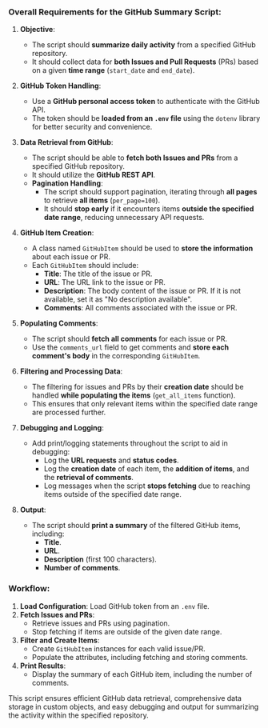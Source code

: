 ### **Overall Requirements for the GitHub Summary Script**:

1. **Objective**:
   - The script should **summarize daily activity** from a specified GitHub repository.
   - It should collect data for **both Issues and Pull Requests** (PRs) based on a given **time range** (`start_date` and `end_date`).

2. **GitHub Token Handling**:
   - Use a **GitHub personal access token** to authenticate with the GitHub API.
   - The token should be **loaded from an `.env` file** using the `dotenv` library for better security and convenience.

3. **Data Retrieval from GitHub**:
   - The script should be able to **fetch both Issues and PRs** from a specified GitHub repository.
   - It should utilize the **GitHub REST API**.
   - **Pagination Handling**:
     - The script should support pagination, iterating through **all pages** to retrieve **all items** (`per_page=100`).
     - It should **stop early** if it encounters items **outside the specified date range**, reducing unnecessary API requests.

4. **GitHub Item Creation**:
   - A class named `GitHubItem` should be used to **store the information** about each issue or PR.
   - Each `GitHubItem` should include:
     - **Title**: The title of the issue or PR.
     - **URL**: The URL link to the issue or PR.
     - **Description**: The body content of the issue or PR. If it is not available, set it as "No description available".
     - **Comments**: All comments associated with the issue or PR.

5. **Populating Comments**:
   - The script should **fetch all comments** for each issue or PR.
   - Use the `comments_url` field to get comments and **store each comment's body** in the corresponding `GitHubItem`.

6. **Filtering and Processing Data**:
   - The filtering for issues and PRs by their **creation date** should be handled **while populating the items** (`get_all_items` function).
   - This ensures that only relevant items within the specified date range are processed further.

7. **Debugging and Logging**:
   - Add print/logging statements throughout the script to aid in debugging:
     - Log the **URL requests** and **status codes**.
     - Log the **creation date** of each item, the **addition of items**, and the **retrieval of comments**.
     - Log messages when the script **stops fetching** due to reaching items outside of the specified date range.

8. **Output**:
   - The script should **print a summary** of the filtered GitHub items, including:
     - **Title**.
     - **URL**.
     - **Description** (first 100 characters).
     - **Number of comments**.

### **Workflow**:

1. **Load Configuration**: Load GitHub token from an `.env` file.
2. **Fetch Issues and PRs**:
   - Retrieve issues and PRs using pagination.
   - Stop fetching if items are outside of the given date range.
3. **Filter and Create Items**:
   - Create `GitHubItem` instances for each valid issue/PR.
   - Populate the attributes, including fetching and storing comments.
4. **Print Results**:
   - Display the summary of each GitHub item, including the number of comments.

This script ensures efficient GitHub data retrieval, comprehensive data storage in custom objects, and easy debugging and output for summarizing the activity within the specified repository.